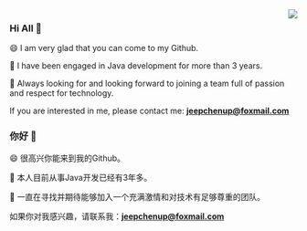 <img align="right" src="https://github-readme-stats.vercel.app/api?username=jeepchenup&show_icons=true&icon_color=805AD5&text_color=718096&bg_color=ffffff&hide_title=true" />

### Hi All 👋

😄 I am very glad that you can come to my Github. 

🌱 I have been engaged in Java development for more than 3 years. 

👯 Always looking for and looking forward to joining a team full of passion and respect for technology.

If you are interested in me, please contact me: **jeepchenup@foxmail.com**

### 你好 👋

😄 很高兴你能来到我的Github。

🌱 本人目前从事Java开发已经有3年多。

👯 一直在寻找并期待能够加入一个充满激情和对技术有足够尊重的团队。

如果你对我感兴趣，请联系我：**jeepchenup@foxmail.com**

<!--
**jeepchenup/jeepchenup** is a ✨ _special_ ✨ repository because its `README.md` (this file) appears on your GitHub profile.

Here are some ideas to get you started:

- 🔭 I’m currently working on ...
- 🌱 I’m currently learning ...
- 👯 I’m looking to collaborate on ...
- 🤔 I’m looking for help with ...
- 💬 Ask me about ...
- 📫 How to reach me: ...
- 😄 Pronouns: ...
- ⚡ Fun fact: ...
-->
